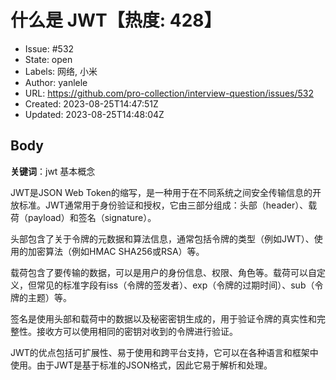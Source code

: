 # 什么是 JWT【热度: 428】

- Issue: #532
- State: open
- Labels: 网络, 小米
- Author: yanlele
- URL: https://github.com/pro-collection/interview-question/issues/532
- Created: 2023-08-25T14:47:51Z
- Updated: 2023-08-25T14:48:04Z

## Body

**关键词**：jwt 基本概念

JWT是JSON Web Token的缩写，是一种用于在不同系统之间安全传输信息的开放标准。JWT通常用于身份验证和授权，它由三部分组成：头部（header）、载荷（payload）和签名（signature）。

头部包含了关于令牌的元数据和算法信息，通常包括令牌的类型（例如JWT）、使用的加密算法（例如HMAC SHA256或RSA）等。

载荷包含了要传输的数据，可以是用户的身份信息、权限、角色等。载荷可以自定义，但常见的标准字段有iss（令牌的签发者）、exp（令牌的过期时间）、sub（令牌的主题）等。

签名是使用头部和载荷中的数据以及秘密密钥生成的，用于验证令牌的真实性和完整性。接收方可以使用相同的密钥对收到的令牌进行验证。

JWT的优点包括可扩展性、易于使用和跨平台支持，它可以在各种语言和框架中使用。由于JWT是基于标准的JSON格式，因此它易于解析和处理。

